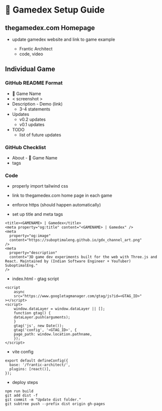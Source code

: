 # 🗿 Gamedex Setup Guide

## thegamedex.com Homepage

- update gamedex website and link to game example

  - Frantic Architect
  - code, video

## Individual Game

### GitHub README Format

- 🗿 Game Name
- < screenshot >
- Description - Demo (link)
  - 3-4 statements
- Updates
  - v0.2 updates
  - v0.1 updates
- TODO
  - list of future updates

### GitHub Checklist

- About - 🗿 Game Name
- tags

### Code

- properly import tailwind css

- link to thegamedex.com home page in each game

- enforce https (should happen automatically)

- set up title and meta tags

```
<title><GAMENAME> | Gamedex</title>
<meta property="og:title" content="<GAMENAME> | Gamedex" />
<meta
  property="og:image"
  content="https://suboptimaleng.github.io/gdx_channel_art.png"
/>
<meta
  property="description"
  content="3D game dev experiments built for the web with Three.js and React. Maintained by (Indian Software Engineer + YouTuber) SuboptimalEng."
/>
```

- index.html - gtag script

```
<script
    async
    src="https://www.googletagmanager.com/gtag/js?id=<GTAG_ID>"
></script>
<script>
    window.dataLayer = window.dataLayer || [];
    function gtag() {
    dataLayer.push(arguments);
    }
    gtag('js', new Date());
    gtag('config', '<GTAG_ID>', {
    page_path: window.location.pathname,
    });
</script>
```

- vite config

```
export default defineConfig({
  base: '/frantic-architect/',
  plugins: [react()],
});
```

- deploy steps

```
npm run build
git add dist -f
git commit -m "Update dist folder."
git subtree push --prefix dist origin gh-pages
```
